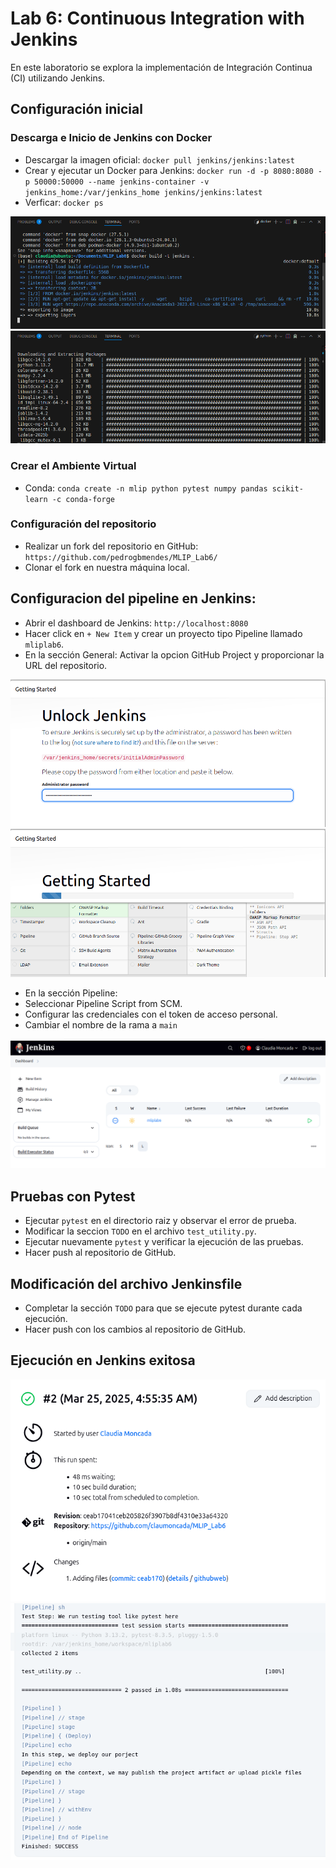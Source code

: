 # Lab 6: Continuous Integration with Jenkins
En este laboratorio se explora la implementación de Integración Continua (CI) utilizando Jenkins.

## Configuración inicial
### Descarga e Inicio de Jenkins con Docker

- Descargar la imagen oficial: `docker pull jenkins/jenkins:latest`
- Crear y ejecutar un Docker para Jenkins: `docker run -d -p 8080:8080 -p 50000:50000 --name jenkins-container -v jenkins_home:/var/jenkins_home jenkins/jenkins:latest`
- Verficar: `docker ps`

<img src="jenkins/1.png">
<img src="jenkins/2.png">

### Crear el Ambiente Virtual
- Conda: `conda create -n mlip python pytest numpy pandas scikit-learn -c conda-forge`

### Configuración del repositorio
- Realizar un fork del repositorio en GitHub: `https://github.com/pedrogbmendes/MLIP_Lab6/`
- Clonar el fork en nuestra máquina local.

## Configuracion del pipeline en Jenkins:
- Abrir el dashboard de Jenkins: `http://localhost:8080`
- Hacer click en `+ New Item` y crear un proyecto tipo Pipeline llamado `mliplab6`.
- En la sección General:
Activar la opcion GitHub Project y proporcionar la URL del repositorio.

<img src="jenkins/3.png">
<img src="jenkins/4.png">

- En la sección Pipeline:
- Seleccionar Pipeline Script from SCM.
- Configurar las credenciales con el token de acceso personal.
- Cambiar el nombre de la rama a `main`

<img src="jenkins/5.png">

## Pruebas con Pytest
- Ejecutar `pytest` en el directorio raiz y observar el error de prueba.
- Modificar la seccion `TODO` en el archivo `test_utility.py`.
- Ejecutar nuevamente `pytest` y verificar la ejecución de las pruebas.
- Hacer push al repositorio de GitHub.

## Modificación del archivo Jenkinsfile
- Completar la sección `TODO` para que se ejecute pytest durante cada ejecución.
- Hacer push con los cambios al repositorio de GitHub.

## Ejecución en Jenkins exitosa

<img src="jenkins/6.png">
<img src="jenkins/7.png">
